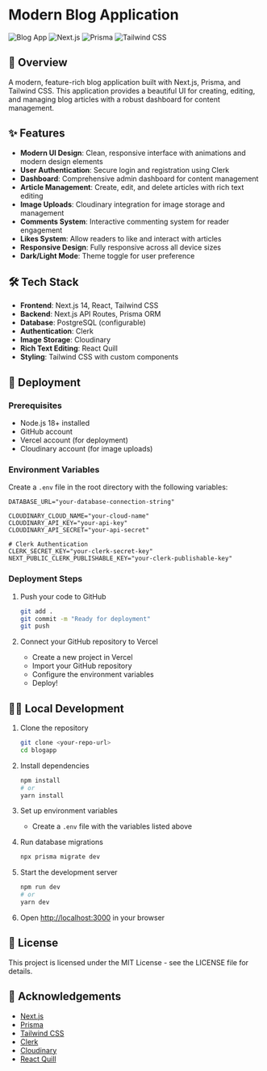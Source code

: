# Modern Blog Application

![Blog App](https://img.shields.io/badge/Blog-App-blue)
![Next.js](https://img.shields.io/badge/Next.js-14-black)
![Prisma](https://img.shields.io/badge/Prisma-Latest-blue)
![Tailwind CSS](https://img.shields.io/badge/Tailwind-CSS-38B2AC)

## 🚀 Overview

A modern, feature-rich blog application built with Next.js, Prisma, and Tailwind CSS. This application provides a beautiful UI for creating, editing, and managing blog articles with a robust dashboard for content management.

## ✨ Features

- **Modern UI Design**: Clean, responsive interface with animations and modern design elements
- **User Authentication**: Secure login and registration using Clerk
- **Dashboard**: Comprehensive admin dashboard for content management
- **Article Management**: Create, edit, and delete articles with rich text editing
- **Image Uploads**: Cloudinary integration for image storage and management
- **Comments System**: Interactive commenting system for reader engagement
- **Likes System**: Allow readers to like and interact with articles
- **Responsive Design**: Fully responsive across all device sizes
- **Dark/Light Mode**: Theme toggle for user preference

## 🛠️ Tech Stack

- **Frontend**: Next.js 14, React, Tailwind CSS
- **Backend**: Next.js API Routes, Prisma ORM
- **Database**: PostgreSQL (configurable)
- **Authentication**: Clerk
- **Image Storage**: Cloudinary
- **Rich Text Editing**: React Quill
- **Styling**: Tailwind CSS with custom components

## 🚀 Deployment

### Prerequisites

- Node.js 18+ installed
- GitHub account
- Vercel account (for deployment)
- Cloudinary account (for image uploads)

### Environment Variables

Create a `.env` file in the root directory with the following variables:

```env
DATABASE_URL="your-database-connection-string"

CLOUDINARY_CLOUD_NAME="your-cloud-name"
CLOUDINARY_API_KEY="your-api-key"
CLOUDINARY_API_SECRET="your-api-secret"

# Clerk Authentication
CLERK_SECRET_KEY="your-clerk-secret-key"
NEXT_PUBLIC_CLERK_PUBLISHABLE_KEY="your-clerk-publishable-key"

```

### Deployment Steps

1. Push your code to GitHub
   ```bash
   git add .
   git commit -m "Ready for deployment"
   git push
   ```

2. Connect your GitHub repository to Vercel
   - Create a new project in Vercel
   - Import your GitHub repository
   - Configure the environment variables
   - Deploy!

## 🏃‍♂️ Local Development

1. Clone the repository
   ```bash
   git clone <your-repo-url>
   cd blogapp
   ```

2. Install dependencies
   ```bash
   npm install
   # or
   yarn install
   ```

3. Set up environment variables
   - Create a `.env` file with the variables listed above

4. Run database migrations
   ```bash
   npx prisma migrate dev
   ```

5. Start the development server
   ```bash
   npm run dev
   # or
   yarn dev
   ```

6. Open [http://localhost:3000](http://localhost:3000) in your browser

## 📝 License

This project is licensed under the MIT License - see the LICENSE file for details.

## 🙏 Acknowledgements

- [Next.js](https://nextjs.org/)
- [Prisma](https://www.prisma.io/)
- [Tailwind CSS](https://tailwindcss.com/)
- [Clerk](https://clerk.dev/)
- [Cloudinary](https://cloudinary.com/)
- [React Quill](https://github.com/zenoamaro/react-quill)
